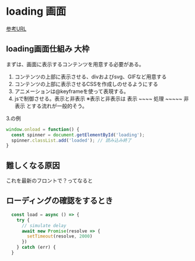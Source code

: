 # loading 画面

[参考URL](https://www.webcreatorbox.com/tech/loading-animation)

## loading画面仕組み 大枠

まずは、画面に表示するコンテンツを用意する必要がある。

1. コンテンツの上部に表示させる、divおよびsvg、GIFなど用意する
2. コンテンツの上部に表示させるCSSを作成しのせるようにする
3. アニメーションは@keyframeを使って表現する。
4. jsで制御させる。表示と非表示
※表示と非表示は 表示 ~~~~ 処理 ~~~~~ 非表示 とする流れが一般的そう。

3.の例
```js
window.onload = function() {
  const spinner = document.getElementById('loading');
  spinner.classList.add('loaded'); // 読み込み終了
}
```

## 難しくなる原因

これを最新のフロントで？ってなると

## ローディングの確認をするとき

```js
  const load = async () => {
    try {
      // simulate delay
      await new Promise(resolve => {
        setTimeout(resolve, 2000)
      })
    } catch (err) {
  }
```